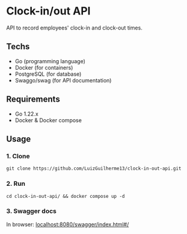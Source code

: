 # Clock-in/out API

API to record employees' clock-in and clock-out times.

## Techs

- Go (programming language)
- Docker (for containers)
- PostgreSQL (for database)
- Swaggo/swag (for API documentation)

## Requirements

- Go 1.22.x
- Docker & Docker compose

## Usage

### 1. Clone

```
git clone https://github.com/LuizGuilherme13/clock-in-out-api.git
```

### 2. Run

```
cd clock-in-out-api/ && docker compose up -d
```

### 3. Swagger docs

In browser: [localhost:8080/swagger/index.html#/](localhost:8080/swagger/index.html#/)
